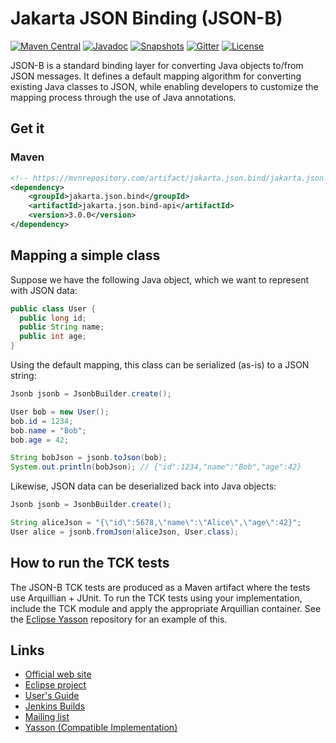 # Jakarta JSON Binding (JSON-B)

[![Maven Central](https://img.shields.io/maven-central/v/jakarta.json.bind/jakarta.json.bind-api.svg?label=Maven%20Central)](https://mvnrepository.com/artifact/jakarta.json.bind/jakarta.json.bind-api)
[![Javadoc](https://javadoc.io/badge2/jakarta.json.bind/jakarta.json.bind-api/javadoc.io.svg)](https://javadoc.io/doc/jakarta.json.bind/jakarta.json.bind-api)
[![Snapshots](https://img.shields.io/nexus/s/https/jakarta.oss.sonatype.org/jakarta.json.bind/jakarta.json.bind-api.svg?label=Snapshots)](https://jakarta.oss.sonatype.org/content/repositories/staging/jakarta/json/bind/jakarta.json.bind-api/)
[![Gitter](https://badges.gitter.im/eclipse/jsonb.svg)](https://gitter.im/eclipse/jsonb)
[![License](https://img.shields.io/badge/License-EPL%202.0-green.svg)](https://opensource.org/licenses/EPL-2.0)

JSON-B is a standard binding layer for converting Java objects to/from JSON messages. It defines a default mapping algorithm for converting existing Java classes to JSON, while enabling developers to customize the mapping process through the use of Java annotations.

## Get it

### Maven
```xml
<!-- https://mvnrepository.com/artifact/jakarta.json.bind/jakarta.json.bind-api -->
<dependency>
    <groupId>jakarta.json.bind</groupId>
    <artifactId>jakarta.json.bind-api</artifactId>
    <version>3.0.0</version>
</dependency>
```

## Mapping a simple class

Suppose we have the following Java object, which we want to represent with JSON data:
```java
public class User {
  public long id;
  public String name;
  public int age;
}
```

Using the default mapping, this class can be serialized (as-is) to a JSON string:
```java
Jsonb jsonb = JsonbBuilder.create();

User bob = new User();
bob.id = 1234;
bob.name = "Bob";
bob.age = 42;

String bobJson = jsonb.toJson(bob);
System.out.println(bobJson); // {"id":1234,"name":"Bob","age":42}
```

Likewise, JSON data can be deserialized back into Java objects:
```java
Jsonb jsonb = JsonbBuilder.create();

String aliceJson = "{\"id\":5678,\"name\":\"Alice\",\"age\":42}";
User alice = jsonb.fromJson(aliceJson, User.class);
```

## How to run the TCK tests

The JSON-B TCK tests are produced as a Maven artifact where the tests use Arquillian + JUnit. To run the TCK tests using your implementation,
include the TCK module and apply the appropriate Arquillian container. See the [Eclipse Yasson](https://github.com/eclipse-ee4j/yasson) repository for an example of this.

## Links

- [Official web site](https://eclipse-ee4j.github.io/jsonb-api)
- [Eclipse project](https://projects.eclipse.org/projects/ee4j.jsonb)
- [User's Guide](https://eclipse-ee4j.github.io/jsonb-api/docs/user-guide.html)
- [Jenkins Builds](https://ci.eclipse.org/jsonb/view/all/)
- [Mailing list](https://www.eclipse.org/lists/jsonb-dev/)
- [Yasson (Compatible Implementation)](https://github.com/eclipse-ee4j/yasson)
